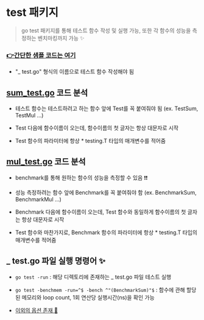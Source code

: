 # test 패키지
> go test 패키지를 통해 테스트 함수 작성 및 실행 가능, 또한 각 함수의 성능을 측정하는 벤치마킹까지 가능 ✨


### [👉간단한 샘플 코드는 여기](https://github.com/sujiny-tech/TIL/tree/main/programming/Golang/test)

+  "_ test.go" 형식의 이름으로 테스트 함수 작성해야 됨   

##  [sum_test.go](https://github.com/sujiny-tech/TIL/blob/main/programming/Golang/test/sum_test.go) **코드 분석**    

   + 테스트 함수는 테스트하려고 하는 함수 앞에 Test를 꼭 붙여줘야 됨 (ex. TestSum, TestMul ...)    

   + Test 다음에 함수이름이 오는데, 함수이름의 첫 글자는 항상 대문자로 시작    

   + Test 함수의 파라미터에 항상 * testing.T 타입의 매개변수를 적어줌


## [mul_test.go](https://github.com/sujiny-tech/TIL/blob/main/programming/Golang/test/mul_test.go) **코드 분석**

   + benchmark를 통해 원하는 함수의 성능을 측정할 수 있음 ❗❗   

   + 성능 측정하려는 함수 앞에 Benchmark를 꼭 붙여줘야 함 (ex. BenchmarkSum, BenchmarkMul ...)

   + Benchmark 다음에 함수이름이 오는데, Test 함수와 동일하게 함수이름의 첫 글자는 항상 대문자로 시작

   + Test 함수와 마찬가지로, Benchmark 함수의 파라미터에 항상 * testing.T 타입의 매개변수를 적어줌

## **_ test.go 파일 실행 명령어** ✨

   + `go test -run` : 해당 디렉토리에 존재하는 _ test.go 파일 테스트 실행     

   + `go test -benchmem -run=^$ -bench ^"(BenchmarkSum)"$` : 함수에 관해 할당된 메모리와 loop count, 1회 연산당 실행시간(ns)을 확인 가능   

   + [이외의 옵션 존재 📄](https://pkg.go.dev/cmd/go/internal/test)
